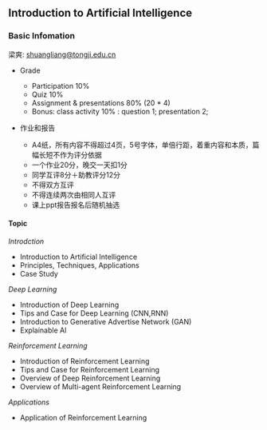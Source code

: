 ## Introduction to Artificial Intelligence 

### Basic Infomation
梁爽: shuangliang@tongji.edu.cn

- Grade
  - Participation                10%
  - Quiz                         10%
  - Assignment & presentations   80% (20 * 4)
  - Bonus: class activity        10% : question 1; presentation 2;

- 作业和报告
  - A4纸，所有内容不得超过4页，5号字体，单倍行距，着重内容和本质，篇幅长短不作为评分依据
  - 一个作业20分，晚交一天扣1分
  - 同学互评8分＋助教评分12分
  - 不得双方互评
  - 不得连续两次由相同人互评
  - 课上ppt报告报名后随机抽选

#### Topic

*Introdction*
  - Introduction to Artificial Intelligence
  - Principles, Techniques, Applications
  - Case Study

*Deep Learning*
  - Introduction of Deep Learning
  - Tips and Case for Deep Learning (CNN,RNN)
  - Introduction to Generative Advertise Network (GAN)
  - Explainable Al

*Reinforcement Learning*
  - Introduction of Reinforcement Learning
  - Tips and Case for Reinforcement Learning
  - Overview of Deep Reinforcement Learning
  - Overview of Multi-agent Reinforcement Learning

*Applications*
  - Application of Reinforcement Learning